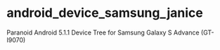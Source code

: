android_device_samsung_janice
=============================

Paranoid Android 5.1.1 Device Tree for Samsung Galaxy S Advance (GT-I9070)
